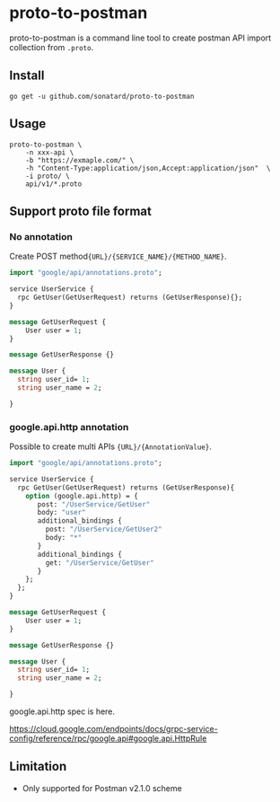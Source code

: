 # proto-to-postman

proto-to-postman is a command line tool to create postman API import collection from `.proto`.

## Install

```console
go get -u github.com/sonatard/proto-to-postman
```

## Usage

```console
proto-to-postman \
    -n xxx-api \
    -b "https://exmaple.com/" \
    -h "Content-Type:application/json,Accept:application/json"  \
    -i proto/ \
    api/v1/*.proto
```


## Support proto file format

### No annotation

Create POST method`{URL}/{SERVICE_NAME}/{METHOD_NAME}`.

```proto
import "google/api/annotations.proto";

service UserService {
  rpc GetUser(GetUserRequest) returns (GetUserResponse){};
}

message GetUserRequest {
    User user = 1;
}

message GetUserResponse {}

message User {
  string user_id= 1;
  string user_name = 2;

}
```

### google.api.http annotation

Possible to create multi APIs `{URL}/{AnnotationValue}`.

```proto
import "google/api/annotations.proto";

service UserService {
  rpc GetUser(GetUserRequest) returns (GetUserResponse){
    option (google.api.http) = {
       post: "/UserService/GetUser"
       body: "user"
       additional_bindings {
         post: "/UserService/GetUser2"
         body: "*"
       }
       additional_bindings {
         get: "/UserService/GetUser"
       }
    };
  };
}

message GetUserRequest {
    User user = 1;
}

message GetUserResponse {}

message User {
  string user_id= 1;
  string user_name = 2;

}
```

google.api.http spec is here.

https://cloud.google.com/endpoints/docs/grpc-service-config/reference/rpc/google.api#google.api.HttpRule

## Limitation

- Only supported for Postman v2.1.0 scheme

